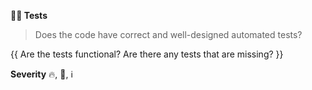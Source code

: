 **👩‍⚕️ Tests**
> Does the code have correct and well-designed automated tests?

{{ Are the tests functional? Are there any tests that are missing? }}

**Severity** 🔥, 🛑, ℹ️